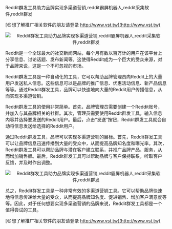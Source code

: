 Reddit群发工具助力品牌实现多渠道营销,reddit霸屏机器人,reddit采集软件,reddit群发

[😍想了解推广相关软件的朋友请登录 http://www.vst.tw](http://www.vst.tw)

 <center><img src="https://vst.tw/MP4/tuiguang/png/8.png" alt="Reddit群发工具助力品牌实现多渠道营销,reddit霸屏机器人,reddit采集软件,reddit群发"></center>

Reddit是一个全球最大的社交新闻网站，每个月有数以百万计的用户在该平台上分享信息、讨论话题、发布新闻等。这使得Reddit成为一个巨大的受众来源，对于品牌来说，这是一个不可忽视的市场。

Reddit群发工具是一种自动化的工具，它可以帮助品牌管理员向Reddit上的大量用户发送私人信息。这些信息可以是品牌的推广信息、优惠活动信息、新产品信息等等。通过Reddit群发工具，品牌可以快速地向大量的Reddit用户传播信息，从而实现多渠道营销。

Reddit群发工具的使用非常简单。首先，品牌管理员需要创建一个Reddit账号，并加入与其品牌相关的社群。其次，管理员需要使用Reddit群发工具，输入信息内容并选择要发送的Reddit用户。最后，点击“发送”按钮，Reddit群发工具就会自动将信息发送给选择的Reddit用户。

通过Reddit群发工具，品牌可以实现多渠道营销的目标。首先，Reddit群发工具可以让品牌信息迅速传播到大量的受众中，从而提高品牌知名度和曝光率。其次，Reddit群发工具可以帮助品牌与潜在客户建立联系，并推广品牌产品、服务，从而增加销售额。最后，Reddit群发工具可以帮助品牌与客户保持联系，听取客户反馈，并及时作出调整。

 <center><img src="https://vst.tw/MP4/tuiguang/png/7.png" alt="Reddit群发工具助力品牌实现多渠道营销,reddit霸屏机器人,reddit采集软件,reddit群发"></center>

总之，Reddit群发工具是一种非常有效的多渠道营销工具。它可以帮助品牌快速地将信息传递给大量的受众，从而提高品牌知名度、促进销售、增加客户满意度等等。因此，对于任何想要实现多渠道营销的品牌来说，Reddit群发工具都是一个值得尝试的工具。

[😍想了解推广相关软件的朋友请登录 http://www.vst.tw](http://www.vst.tw)



